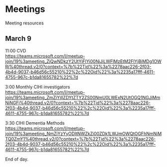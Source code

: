 # Meetings
Meeting resources

## March 9

11:00 CVD  
https://teams.microsoft.com/l/meetup-join/19%3ameeting_ZjQwNDkzY2UtYjFlYi00NjJiLWFlMzEtM2FlYjBiMDg1OWRj%40thread.v2/0?context=%7b%22Tid%22%3a%2278aac226-2f03-4b4d-9037-b46d56c55210%22%2c%22Oid%22%3a%2235a17fff-4611-4755-967c-b1da81655782%22%7d

3:00 Monthly CIHI investigators  
https://teams.microsoft.com/l/meetup-join/19%3ameeting_ZmZiYjllZDYtZTY2ZS00NmU0LWExN2UtOGQ1NGJiMmNiNGFj%40thread.v2/0?context=%7b%22Tid%22%3a%2278aac226-2f03-4b4d-9037-b46d56c55210%22%2c%22Oid%22%3a%2235a17fff-4611-4755-967c-b1da81655782%22%7d

3:30 CIHI Dementia Methods   
https://teams.microsoft.com/l/meetup-join/19%3ameeting_NmZiYzYyODItNWZkZi00ZDk1LWJmOWQtOGFhNmNiMTQ0ZmY1%40thread.v2/0?context=%7b%22Tid%22%3a%2278aac226-2f03-4b4d-9037-b46d56c55210%22%2c%22Oid%22%3a%2235a17fff-4611-4755-967c-b1da81655782%22%7d

End of day.
